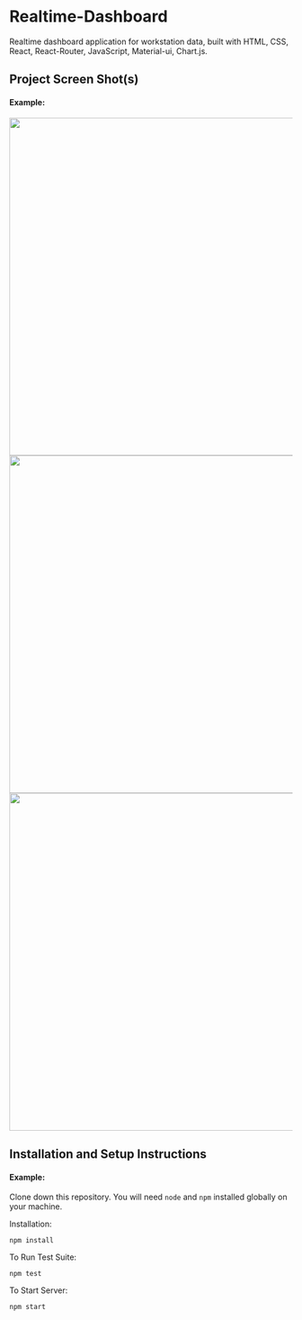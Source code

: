 # Realtime-Dashboard


Realtime dashboard application for workstation data, built with HTML, CSS, React, React-Router, JavaScript, Material-ui, Chart.js.


## Project Screen Shot(s)

#### Example:   

<img src="https://user-images.githubusercontent.com/61454329/127739355-938aca51-85b5-4803-b588-0e8dcac161de.png" width="600">
<!-- ![Picture1](https://user-images.githubusercontent.com/61454329/123556944-b02c3a00-d7ab-11eb-9c46-b774fffa1421.png) -->

<img src="https://user-images.githubusercontent.com/61454329/127739360-9224d8c1-ba15-49fd-b607-26e14ae7d175.png" width="600">
<!-- ![Picture1](https://user-images.githubusercontent.com/61454329/123556944-b02c3a00-d7ab-11eb-9c46-b774fffa1421.png) -->


<img src="https://user-images.githubusercontent.com/61454329/127739373-c11e7410-0e0e-4d58-bda9-bc78d8edff53.png" width="600">
<!-- ![Picture3](https://user-images.githubusercontent.com/61454329/123556956-bde1bf80-d7ab-11eb-9d69-cac9e17d32af.png) -->



## Installation and Setup Instructions

#### Example:  

Clone down this repository. You will need `node` and `npm` installed globally on your machine.  

Installation:

`npm install`  

To Run Test Suite:  

`npm test`  

To Start Server:

`npm start`  





